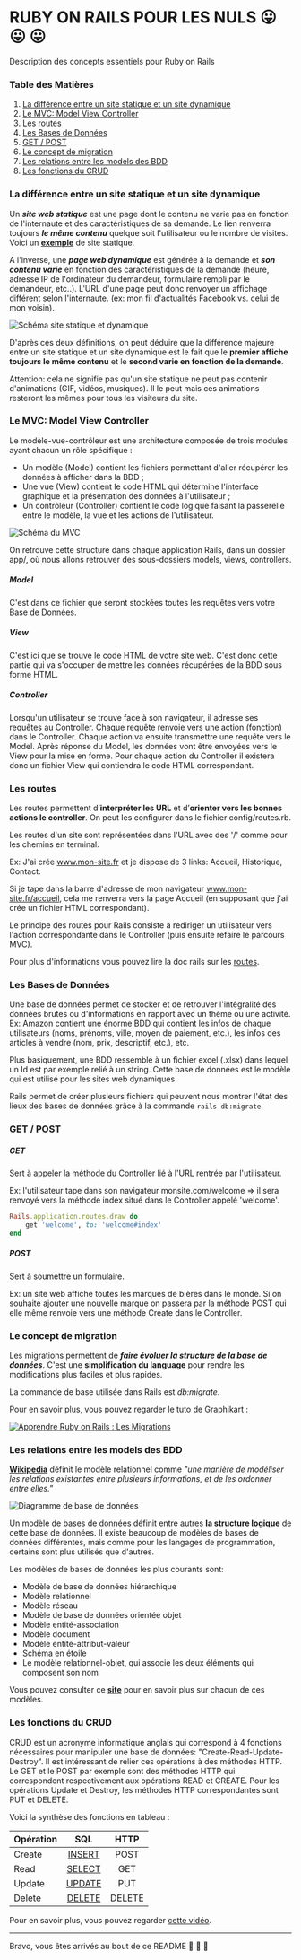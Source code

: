 # RUBY ON RAILS POUR LES NULS :stuck_out_tongue: :stuck_out_tongue: :stuck_out_tongue: 
Description des concepts essentiels pour Ruby on Rails

### Table des Matières

1. [La différence entre un site statique et un site dynamique](#stadyn)
2. [Le MVC: Model View Controller](#mvc)
3. [Les routes](#routes)
4. [Les Bases de Données](#bdd)
5. [GET / POST](#getpost)
6. [Le concept de migration](#migrate)
7. [Les relations entre les models des BDD](#models)
8. [Les fonctions du CRUD](#crud)

### <a name="stadyn"></a>La différence entre un site statique et un site dynamique
Un **_site web statique_** est une page dont le contenu ne varie pas en fonction de l'internaute et des caractéristiques de sa demande. Le lien renverra toujours **_le même contenu_** quelque soit l'utilisateur ou le nombre de visites. Voici un [**exemple**](http://motherfuckingwebsite.com/) de site statique.

A l'inverse, une **_page web dynamique_** est générée à la demande et **_son contenu varie_** en fonction des caractéristiques de la demande (heure, adresse IP de l'ordinateur du demandeur, formulaire rempli par le demandeur, etc..). L'URL d'une page peut donc renvoyer un affichage différent selon l'internaute. (ex: mon fil d'actualités Facebook vs. celui de mon voisin).

![Schéma site statique et dynamique](http://www.linformatique.org/wp-content/uploads/2014/07/creation-web-opter-site-statique-dynamique.jpg?x93808)

D'après ces deux définitions, on peut déduire que la différence majeure entre un site statique et un site dynamique est le fait que le **premier affiche toujours le même contenu** et le **second varie en fonction de la demande**.

Attention: cela ne signifie pas qu'un site statique ne peut pas contenir d'animations (GIF, vidéos, musiques). Il le peut mais ces animations resteront les mêmes pour tous les visiteurs du site.

### <a name="mvc"></a>Le MVC: Model View Controller
Le modèle-vue-contrôleur est une architecture composée de trois modules ayant chacun un rôle spécifique :
* Un modèle (Model) contient les fichiers permettant d'aller récupérer les données à afficher dans la BDD ;
* Une vue (View) contient le code HTML qui détermine l'interface graphique et la présentation des données à l'utilisateur ;
* Un contrôleur (Controller) contient le code logique faisant la passerelle entre le modèle, la vue et les actions de l'utilisateur.

![Schéma du MVC](https://i.pinimg.com/564x/f1/45/fa/f145fa01dd8cadd28537194de00cda59.jpg)

On retrouve cette structure dans chaque application Rails, dans un dossier app/, où nous allons retrouver des sous-dossiers models, views, controllers.

##### Model
C'est dans ce fichier que seront stockées toutes les requêtes vers votre Base de Données.

##### View
C'est ici que se trouve le code HTML de votre site web. C'est donc cette partie qui va s'occuper de mettre les données récupérées de la BDD sous forme HTML.

##### Controller
Lorsqu'un utilisateur se trouve face à son navigateur, il adresse ses requêtes au Controller. Chaque requête renvoie vers une action (fonction) dans le Controller. Chaque action va ensuite transmettre une requête vers le Model. Après réponse du Model, les données vont être envoyées vers le View pour la mise en forme. Pour chaque action du Controller il existera donc un fichier View qui contiendra le code HTML correspondant.

### <a name="routes"></a>Les routes
Les routes permettent d’**interpréter les URL** et d’**orienter vers les bonnes actions le controller**. On peut les configurer dans le fichier config/routes.rb.

Les routes d'un site sont représentées dans l'URL avec des '/' comme pour les chemins en terminal.

Ex: J'ai crée www.mon-site.fr et je dispose de 3 links: Accueil, Historique, Contact.

Si je tape dans la barre d'adresse de mon navigateur www.mon-site.fr/accueil, cela me renverra vers la page Accueil (en supposant que j'ai crée un fichier HTML correspondant).

Le principe des routes pour Rails consiste à rediriger un utilisateur vers l'action correspondante dans le Controller (puis ensuite refaire le parcours MVC).

Pour plus d'informations vous pouvez lire la doc rails sur les [routes](http://guides.rubyonrails.org/routing.html).

### <a name="bdd"></a>Les Bases de Données
Une base de données permet de stocker et de retrouver l'intégralité des données brutes ou d'informations en rapport avec un thème ou une activité. Ex: Amazon contient une énorme BDD qui contient les infos de chaque utilisateurs (noms, prénoms, ville, moyen de paiement, etc.), les infos des articles à vendre (nom, prix, descriptif, etc.), etc.

Plus basiquement, une BDD ressemble à un fichier excel (.xlsx) dans lequel un Id est par exemple relié à un string. Cette base de données est le modèle qui est utilisé pour les sites web dynamiques.

Rails permet de créer plusieurs fichiers qui peuvent nous montrer l'état des lieux des bases de données grâce à la commande `rails db:migrate`.

### <a name="getpost"></a>GET / POST

##### GET
Sert à appeler la méthode du Controller lié à l'URL rentrée par l'utilisateur.

Ex: l'utilisateur tape dans son navigateur monsite.com/welcome  => il sera renvoyé vers la méthode index situé dans le Controller appelé 'welcome'.
```ruby
Rails.application.routes.draw do
    get 'welcome', to: 'welcome#index'
end
```

##### POST
Sert à soumettre un formulaire.

Ex: un site web affiche toutes les marques de bières dans le monde. Si on souhaite ajouter une nouvelle marque on passera par la méthode POST qui elle même renvoie vers une méthode Create dans le Controller.

### <a name="migrate"></a>Le concept de migration
Les migrations permettent de **_faire évoluer la structure de la base de données_**. C'est une **simplification du language** pour rendre les modifications plus faciles et plus rapides.

La commande de base utilisée dans Rails est *db:migrate*.

Pour en savoir plus, vous pouvez regarder le tuto de Graphikart :

[![Apprendre Ruby on Rails : Les Migrations](https://img.youtube.com/vi/LBtCqTeJvfg/0.jpg)](https://www.youtube.com/watch?v=LBtCqTeJvfg)

### <a name="models"></a>Les relations entre les models des BDD
[**Wikipedia**](https://fr.wikipedia.org/wiki/Mod%C3%A8le_relationnel) définit le modèle relationnel comme *"une manière de modéliser les relations existantes entre plusieurs informations, et de les ordonner entre elles."*

![Diagramme de base de données](https://www.memoireonline.com/02/12/5302/Conception-et-implementation-d-une-base-de-donnees-dynamique-et-partagee-de-gestion-clinique6.png)

Un modèle de bases de données définit entre autres **la structure logique** de cette base de données. Il existe beaucoup de modèles de bases de données différentes, mais comme pour les langages de programmation, certains sont plus utilisés que d'autres.

Les modèles de bases de données les plus courants sont:

- Modèle de base de données hiérarchique
- Modèle relationnel
- Modèle réseau
- Modèle de base de données orientée objet
- Modèle entité-association
- Modèle document
- Modèle entité-attribut-valeur
- Schéma en étoile
- Le modèle relationnel-objet, qui associe les deux éléments qui composent son nom

Vous pouvez consulter ce [**site**](https://www.lucidchart.com/pages/fr/quest-ce-quun-mod%C3%A8le-de-base-de-donn%C3%A9es) pour en savoir plus sur chacun de ces modèles.

### <a name="crud"></a>Les fonctions du CRUD
CRUD est un acronyme informatique anglais qui correspond à 4 fonctions nécessaires pour manipuler une base de données: "Create-Read-Update-Destroy". Il est intéressant de relier ces opérations à des méthodes HTTP. Le GET et le POST par exemple sont des méthodes HTTP qui correspondent respectivement aux opérations READ et CREATE. Pour les opérations Update et Destroy, les méthodes HTTP correspondantes sont PUT et DELETE.

Voici la synthèse des fonctions en tableau :

|**Opération**|**SQL**   |**HTTP**|
|:---|:---:|:---:|
|Create|[INSERT](https://fr.wikipedia.org/wiki/Insert_(SQL))|POST|
|Read|[SELECT](https://fr.wikipedia.org/wiki/Select_(SQL))|GET|
|Update|[UPDATE](https://fr.wikipedia.org/wiki/Update_(SQL))|PUT|
|Delete|[DELETE](https://fr.wikipedia.org/wiki/Delete_(SQL))|DELETE|

Pour en savoir plus, vous pouvez regarder [cette vidéo](https://www.grafikart.fr/formations/ruby-on-rails/crud).

___

Bravo, vous êtes arrivés au bout de ce README :clap: :clap: :clap:



